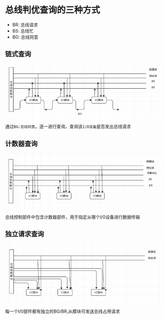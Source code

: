 # 总线判优查询的三种方式

* BR: 总线请求
* BS: 总线忙
* BG: 总线同意

## 链式查询

<div align=center>

![](/计算机/images/总线链式查询.png)

</div>

通过`BG:总线同意`，逐一进行查询，查询该`I/O设备`是否发出总线请求

## 计数器查询

<div align=center>

![](/计算机/images/总线计数器定时查询.png)

</div>

总线控制部件中包含计数器部件，用于指定从哪个I/0设备进行数据传输

## 独立请求查询

<div align=center>

![](/计算机/images/总线独立请求查询.png)

</div>

每一个I/0部件都有独立的BG/BR,从模块可发送总线占用请求
